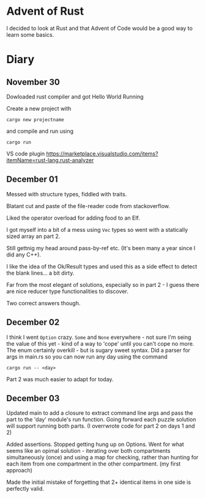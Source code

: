 # Advent of Rust

I decided to look at Rust and that Advent of Code would be a good way to learn some basics.

# Diary

## November 30

Dowloaded rust compiler and got Hello World Running

Create a new project with

```
cargo new projectname
```

and compile and run using

```
cargo run
```

VS code plugin https://marketplace.visualstudio.com/items?itemName=rust-lang.rust-analyzer

## December 01

Messed with structure types, fiddled with traits.

Blatant cut and paste of the file-reader code from stackoverflow.

Liked the operator overload for adding food to an Elf.

I got myself into a bit of a mess using `Vec` types so went with a statically sized array an part 2.

Still gettnig my head around pass-by-ref etc. (It's been many a year since I did any C++).

I like the idea of the Ok/Result types and used this as a side effect to detect the blank lines... a bit dirty.

Far from the most elegant of solutions, especially so in part 2 - I guess there are nice reducer type functionalities to discover.

Two correct answers though.

## December 02

I think I went `Option` crazy. `Some` and `None` everywhere - not sure I'm seing the value of this yet - kind of a way to 'cope' until you can't cope no more. The enum certainly overkill - but is sugary sweet syntax.
Did a parser for args in main.rs so you can now run any day using the command

```
cargo run -- <day>
```

Part 2 was much easier to adapt for today.

## December 03

Updated main to add a closure to extract command line args and pass the part to the 'day' module's run function. Going forward each puzzle solution will support running both parts. (I overrwrote code for part 2 on days 1 and 2)

Added assertions. Stopped getting hung up on Options. Went for what seems like an opimal solution - iterating over both compartments simultaneously (once) and using a map for checking, rather than hunting for each item from one compartment in the other compartment. (my first approach)

Made the initial mistake of forgetting that 2+ identical items in one side is perfectly valid.

